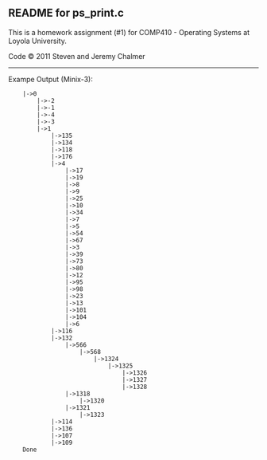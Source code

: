 ## README for ps_print.c

This is a homework assignment (#1) for COMP410 - Operating Systems at Loyola University. 

Code © 2011 Steven and Jeremy Chalmer 

---

Exampe Output (Minix-3):

		|->0
			|->-2
			|->-1
			|->-4
			|->-3
			|->1
				|->135
				|->134
				|->118
				|->176
				|->4
					|->17
					|->19
					|->8
					|->9
					|->25
					|->10
					|->34
					|->7
					|->5
					|->54
					|->67
					|->3
					|->39
					|->73
					|->80
					|->12
					|->95
					|->98
					|->23
					|->13
					|->101
					|->104
					|->6
				|->116
				|->132
					|->566
						|->568
							|->1324
								|->1325
									|->1326
									|->1327
									|->1328
					|->1318
						|->1320
					|->1321
						|->1323
				|->114
				|->136
				|->107
				|->109
		Done
